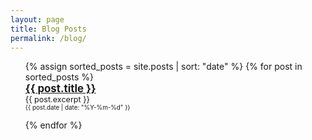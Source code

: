 ```yaml
---
layout: page
title: Blog Posts
permalink: /blog/
---
```


<ul>
  {% assign sorted_posts = site.posts | sort: "date" %}
  {% for post in sorted_posts %}
  <div style="margin-bottom: 1em">
      <div style="font-size: 1.2em"><a href="{{ post.url }}"><b>{{ post.title }}</b></a></div>
      <div style="font-size: 0.9em">{{ post.excerpt }}</div>
      <div style="font-size: 0.7em">{{ post.date | date: "%Y-%m-%d" }}</div>
  </div>
  {% endfor %}
</ul>